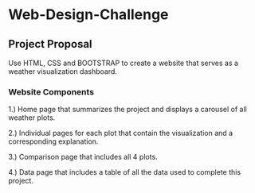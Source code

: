 # Web-Design-Challenge

## Project Proposal
Use HTML, CSS and BOOTSTRAP to create a website that serves as a weather visualization dashboard.

### Website Components

1.) Home page that summarizes the project and displays a carousel of all weather plots.

2.) Individual pages for each plot that contain the visualization and a corresponding explanation.

3.) Comparison page that includes all 4 plots. 

4.) Data page that includes a table of all the data used to complete this project. 
